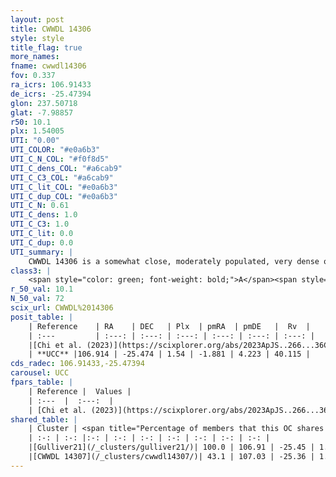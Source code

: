 ```yaml
---
layout: post
title: CWWDL 14306
style: style
title_flag: true
more_names: 
fname: cwwdl14306
fov: 0.337
ra_icrs: 106.91433
de_icrs: -25.47394
glon: 237.50718
glat: -7.98857
r50: 10.1
plx: 1.54005
UTI: "0.00"
UTI_COLOR: "#e0a6b3"
UTI_C_N_COL: "#f0f8d5"
UTI_C_dens_COL: "#a6cab9"
UTI_C_C3_COL: "#a6cab9"
UTI_C_lit_COL: "#e0a6b3"
UTI_C_dup_COL: "#e0a6b3"
UTI_C_N: 0.61
UTI_C_dens: 1.0
UTI_C_C3: 1.0
UTI_C_lit: 0.0
UTI_C_dup: 0.0
UTI_summary: |
    CWWDL 14306 is a somewhat close, moderately populated, very dense object of very high C3 quality. It was recently reported in the literature.<br><br><span style="color: #99180f; font-weight: bold;">Warning: </span>This is very likely a duplicate object, which shares a large percentage of members with at least one previously reported entry, and a moderate percentage with at least one entry reported in the same catalogue.
class3: |
    <span style="color: green; font-weight: bold;">A</span><span style="color: green; font-weight: bold;">A</span>
r_50_val: 10.1
N_50_val: 72
scix_url: CWWDL%2014306
posit_table: |
    | Reference    | RA    | DEC   | Plx  | pmRA  | pmDE   |  Rv  |
    | :---         | :---: | :---: | :---: | :---: | :---: | :---: |
    |[Chi et al. (2023)](https://scixplorer.org/abs/2023ApJS..266...36C) | 106.871 | -25.499 | 1.541 | -1.909 | 4.245 | 36.729 |
    | **UCC** |106.914 | -25.474 | 1.54 | -1.881 | 4.223 | 40.115 | 
cds_radec: 106.91433,-25.47394
carousel: UCC
fpars_table: |
    | Reference |  Values |
    | :---  |  :---:  |
    | [Chi et al. (2023)](https://scixplorer.org/abs/2023ApJS..266...36C) | `logAge=7.37, Z=0.42` |
shared_table: |
    | Cluster | <span title="Percentage of members that this OC shares with the ones listed">%</span>   | RA   | DEC   | Plx   | pmRA  | pmDE  | Rv | UTI |
    | :-: | :-: |:-: | :-: | :-: | :-: | :-: | :-: | :-: |
    |[Gulliver21](/_clusters/gulliver21/)| 100.0 | 106.91 | -25.45 | 1.53 | -1.91 | 4.21 | 40.17 |0.96 |
    |[CWWDL 14307](/_clusters/cwwdl14307/)| 43.1 | 107.03 | -25.36 | 1.53 | -1.92 | 4.17 | 41.0 |0.0 |
---
```

